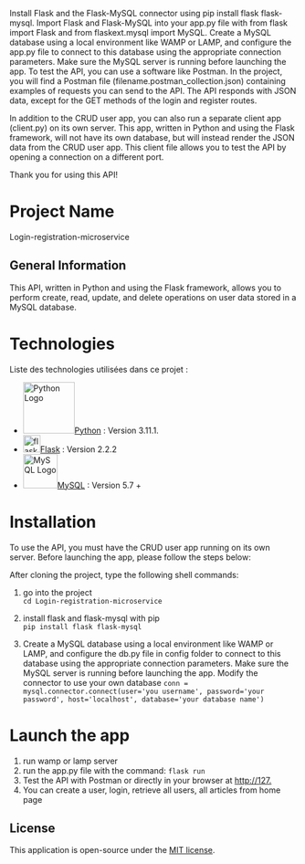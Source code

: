 




Install Flask and the Flask-MySQL connector using pip install flask flask-mysql.
Import Flask and Flask-MySQL into your app.py file with from flask import Flask and from flaskext.mysql import MySQL.
Create a MySQL database using a local environment like WAMP or LAMP, and configure the app.py file to connect to this database using the appropriate connection parameters. Make sure the MySQL server is running before launching the app.
To test the API, you can use a software like Postman. In the project, you will find a Postman file (filename.postman_collection.json) containing examples of requests you can send to the API. The API responds with JSON data, except for the GET methods of the login and register routes.

In addition to the CRUD user app, you can also run a separate client app (client.py) on its own server. This app, written in Python and using the Flask framework, will not have its own database, but will instead render the JSON data from the CRUD user app. This client file allows you to test the API by opening a connection on a different port.

Thank you for using this API!


# Project Name
 Login-registration-microservice



## General Information
This API, written in Python and using the Flask framework, allows you to perform create, read, update, and delete operations on user data stored in a MySQL database.

# Technologies  

Liste des technologies utilisées dans ce projet : 
* <img src="https://www.python.org/static/community_logos/python-logo-inkscape.svg" width="90" alt="Python Logo">[Python](https://www.python.org/) : Version 3.11.1.
* <img src="https://upload.wikimedia.org/wikipedia/commons/3/3c/Flask_logo.svg" width="30" alt="flask Logo">[Flask](https://flask.palletsprojects.com/en/2.2.x/) : Version 2.2.2
* <img src="https://encrypted-tbn0.gstatic.com/images?q=tbn:ANd9GcT15d13IJ7gtixCZJXH-N-EctmRjvZyI8yw6BcbTX7A-g&s" width="60" alt="MySQL Logo">[MySQL](https://upload.wikimedia.org/wikipedia/commons/0/0a/MySQL_textlogo.svg) : Version 5.7 +



# Installation  

To use the API, you must have the CRUD user app running on its own server. Before launching the app, please follow the steps below:

After cloning the project, type the following shell commands:   

1. go into the project  
`cd Login-registration-microservice`

2. install flask and flask-mysql with pip  
`pip install flask flask-mysql`

3. Create a MySQL database using a local environment like WAMP or LAMP, and configure the db.py file in config folder to connect to this database using the appropriate connection parameters. Make sure the MySQL server is running before launching the app.
Modify the connector to use your own database
`conn = mysql.connector.connect(user='you username', password='your password', host='localhost', database='your database name')`  

# Launch the app

1. run wamp or lamp server
2. run the app.py file with the command:
 `flask run`
3. Test the API with Postman or directly in your browser at [http://127.](http://127.0.0.1:5000/)
4. You can create a user, login, retrieve all users, all articles from home page


## License
This application is open-source under the [MIT license](https://opensource.org/licenses/MIT).  
